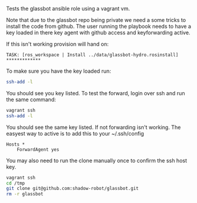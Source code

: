 Tests the glassbot ansible role using a vagrant vm.

Note that due to the glassbot repo being private we need a some tricks to install the code from github. The user running
the playbook needs to have a key loaded in there key agent with github access and keyforwarding active.

If this isn't working provision will hand on:
```
TASK: [ros_workspace | Install ../data/glassbot-hydro.rosinstall] *************
```

To make sure you have the key loaded run:
```sh
ssh-add -l
```

You should see you key listed. To test the forward, login over ssh and run the same command:
```sh
vagrant ssh
ssh-add -l
```

You should see the same key listed. If not forwarding isn't working. The easyest way to active is to add this to your ~/.ssh/config
```
Hosts *
    ForwardAgent yes
```

You may also need to run the clone manually once to confirm the ssh host key.
```sh
vagrant ssh
cd /tmp
git clone git@github.com:shadow-robot/glassbot.git
rm -r glassbot
```

